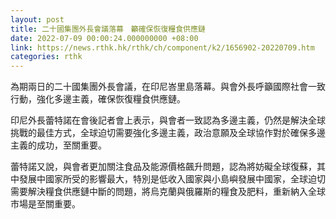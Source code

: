 ```yaml
---
layout: post
title: 二十國集團外長會議落幕　籲確保恢復糧食供應鏈
date: 2022-07-09 00:00:24.000000000 +08:00
link: https://news.rthk.hk/rthk/ch/component/k2/1656902-20220709.htm
categories: rthk
---
```


為期兩日的二十國集團外長會議，在印尼峇里島落幕。與會外長呼籲國際社會一致行動，強化多邊主義，確保恢復糧食供應鏈。

印尼外長蕾特諾在會後記者會上表示，與會者一致認為多邊主義，仍然是解決全球挑戰的最佳方式，全球迫切需要強化多邊主義，政治意願及全球協作對於確保多邊主義的成功，至關重要。

蕾特諾又說，與會者更加關注食品及能源價格飆升問題，認為將妨礙全球復蘇，其中發展中國家所受的影響最大，特別是低收入國家與小島嶼發展中國家，全球迫切需要解決糧食供應鏈中斷的問題，將烏克蘭與俄羅斯的糧食及肥料，重新納入全球市場是至關重要。
